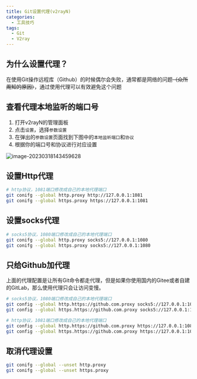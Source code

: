 ```yaml
---
title: Git设置代理(v2rayN)
categories:
  - 工具技巧
tags:
  - Git
  - V2ray
---
```


## 为什么设置代理？

在使用Git操作远程库（Github）的时候偶尔会失败，通常都是网络的问题~~（众所周知的原因）~~，通过使用代理可以有效避免这个问题

## 查看代理本地监听的端口号

1. 打开v2rayN的管理面板
2. 点击`设置`，选择`参数设置`
3. 在弹出的`参数设置`页面找到下图中的`本地监听端口`和`协议`
4. 根据你的端口号和协议进行对应设置

![image-20230318143459628](https://blog-1310221847.cos.ap-beijing.myqcloud.com/202303181434674.png)

## 设置Http代理

```bash
# http协议，1081端口修改成自己的本地代理端口
git conifg --global http.proxy http://127.0.0.1:1081
git conifg --global https.proxy https://127.0.0.1:1081
```

## 设置socks代理

```bash
# socks5协议，1080端口修改成自己的本地代理端口
git conifg --global http.proxy socks5://127.0.0.1:1080
git conifg --global https.proxy socks5://127.0.0.1:1080
```

## 只给Github加代理

上面的代理配置是让所有Git命令都走代理，但是如果你使用国内的Gitee或者自建的GitLab，那么使用代理只会让访问变慢。

```bash
# socks5协议，1080端口修改成自己的本地代理端口
git config --global http.https://github.com.proxy socks5://127.0.0.1:1080
git config --global https.https://github.com.proxy socks5://127.0.0.1:1080

# http协议，1081端口修改成自己的本地代理端口
git config --global http.https://github.com.proxy https://127.0.0.1:1081
git config --global https.https://github.com.proxy https://127.0.0.1:1081
```

## 取消代理设置

```bash
git conifg --global --unset http.proxy
git conifg --global --unset https.proxy
```
